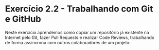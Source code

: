 # Exercício 2.2 - Trabalhando com Git e GitHub 

Neste exercício aprendemos como copiar um repositório já existente na Internet pelo Git, fazer Pull Requests e realizar Code Reviews, trabalhando de forma assíncrona com outros colaboradores de um projeto.  

